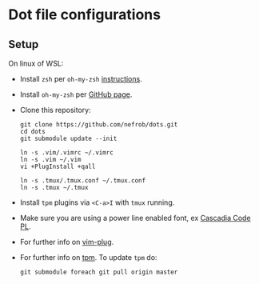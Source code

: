 # Dot file configurations

## Setup

On linux of WSL:
 - Install `zsh` per `oh-my-zsh` [instructions](https://github.com/ohmyzsh/ohmyzsh/wiki/Installing-ZSH).
 - Install `oh-my-zsh` per [GitHub page](https://github.com/ohmyzsh/ohmyzsh).

- Clone this repository:

  ```
  git clone https://github.com/nefrob/dots.git
  cd dots
  git submodule update --init

  ln -s .vim/.vimrc ~/.vimrc
  ln -s .vim ~/.vim
  vi +PlugInstall +qall

  ln -s .tmux/.tmux.conf ~/.tmux.conf
  ln -s .tmux ~/.tmux
  ```
- Install `tpm` plugins via `<C-a>I` with `tmux` running.

- Make sure you are using a power line enabled font, ex [Cascadia Code PL](https://github.com/microsoft/cascadia-code/releases).

- For further info on [vim-plug](https://github.com/junegunn/vim-plug/).

- For further info on [tpm](https://github.com/tmux-plugins/tpm). To update `tpm` do:
  ```
  git submodule foreach git pull origin master
  ```
